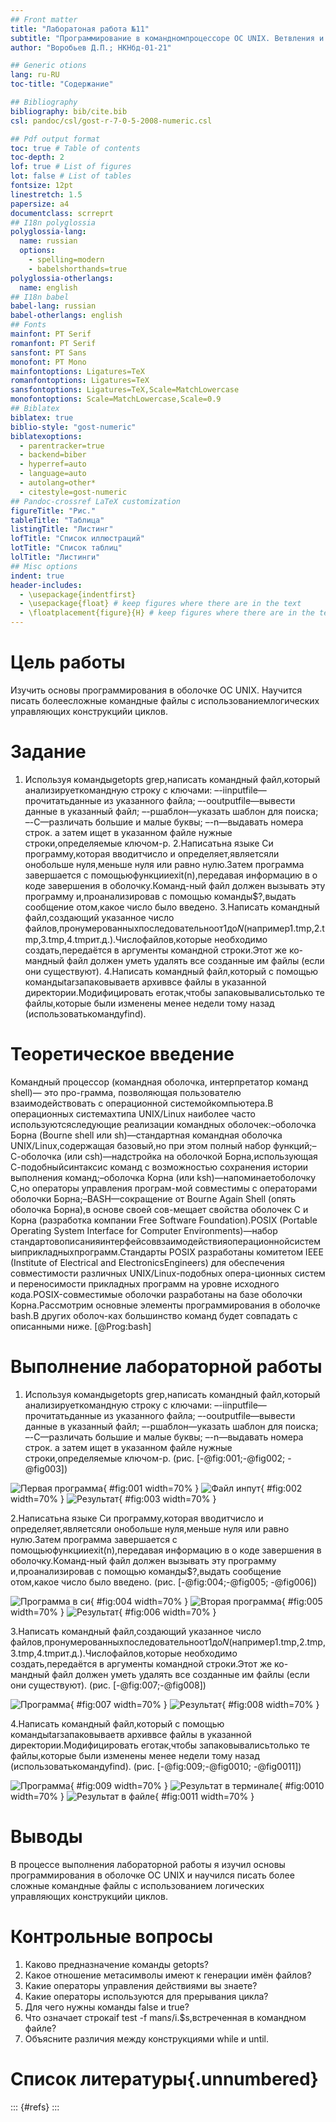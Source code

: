 ```yaml
---
## Front matter
title: "Лаборатоная работа №11"
subtitle: "Программирование в командномпроцессоре ОС UNIX. Ветвления и циклы"
author: "Воробьев Д.П.; НКНбд-01-21"

## Generic otions
lang: ru-RU
toc-title: "Содержание"

## Bibliography
bibliography: bib/cite.bib
csl: pandoc/csl/gost-r-7-0-5-2008-numeric.csl

## Pdf output format
toc: true # Table of contents
toc-depth: 2
lof: true # List of figures
lot: false # List of tables
fontsize: 12pt
linestretch: 1.5
papersize: a4
documentclass: scrreprt
## I18n polyglossia
polyglossia-lang:
  name: russian
  options:
	- spelling=modern
	- babelshorthands=true
polyglossia-otherlangs:
  name: english
## I18n babel
babel-lang: russian
babel-otherlangs: english
## Fonts
mainfont: PT Serif
romanfont: PT Serif
sansfont: PT Sans
monofont: PT Mono
mainfontoptions: Ligatures=TeX
romanfontoptions: Ligatures=TeX
sansfontoptions: Ligatures=TeX,Scale=MatchLowercase
monofontoptions: Scale=MatchLowercase,Scale=0.9
## Biblatex
biblatex: true
biblio-style: "gost-numeric"
biblatexoptions:
  - parentracker=true
  - backend=biber
  - hyperref=auto
  - language=auto
  - autolang=other*
  - citestyle=gost-numeric
## Pandoc-crossref LaTeX customization
figureTitle: "Рис."
tableTitle: "Таблица"
listingTitle: "Листинг"
lofTitle: "Список иллюстраций"
lotTitle: "Список таблиц"
lolTitle: "Листинги"
## Misc options
indent: true
header-includes:
  - \usepackage{indentfirst}
  - \usepackage{float} # keep figures where there are in the text
  - \floatplacement{figure}{H} # keep figures where there are in the text
---
```


# Цель работы

Изучить основы программирования в оболочке ОС UNIX. Научится писать болеесложные командные файлы с использованиемлогических управляющих конструкцийи циклов.

# Задание

1. Используя командыgetopts grep,написать командный файл,который анализируеткомандную строку с ключами:
 –-iinputfile—прочитатьданные из указанного файла;
 –-ooutputfile—вывести данные в указанный файл;
 –-pшаблон—указать шаблон для поиска;
 –-C—различать большие и малые буквы;
 –-n—выдавать номера строк.
 а затем ищет в указанном файле нужные строки,определяемые ключом-p.
 2.Написатьна языке Си программу,которая вводитчисло и определяет,являетсяли онобольше нуля,меньше нуля или равно нулю.Затем программа завершается с помощьюфункцииexit(n),передавая информацию в о коде завершения в оболочку.Команд-ный файл должен вызывать эту программу и,проанализировав с помощью команды$?,выдать сообщение отом,какое число было введено.
 3.Написать командный файл,создающий указанное число файлов,пронумерованныхпоследовательноот1до𝑁(например1.tmp,2.tmp,3.tmp,4.tmpит.д.).Числофайлов,которые необходимо создать,передаётся в аргументы командной строки.Этот же ко-мандный файл должен уметь удалять все созданные им файлы (если они существуют).
 4.Написать командный файл,который с помощью командыtarзапаковываетв архиввсе файлы в указанной директории.Модифицировать еготак,чтобы запаковывалисьтолько те файлы,которые были изменены менее недели тому назад (использоватькомандуfind).

# Теоретическое введение
Командный процессор (командная оболочка, интерпретатор команд shell)— это про-грамма, позволяющая пользователю взаимодействовать с операционной системойкомпьютера.В операционных системахтипа UNIX/Linux наиболее часто используютсяследующие реализации командных оболочек:–оболочка Борна (Bourne shell или sh)—стандартная командная оболочка UNIX/Linux,содержащая базовый,но при этом полный набор функций;–С-оболочка (или csh)—надстройка на оболочкой Борна,использующая С-подобныйсинтаксис команд с возможностью сохранения истории выполнения команд;–оболочка Корна (или ksh)—напоминаетоболочку С,но операторы управления програм-мой совместимы с операторами оболочки Борна;–BASH—сокращение от Bourne Again Shell (опять оболочка Борна),в основе своей сов-мещает свойства оболочек С и Корна (разработка компании Free Software Foundation).POSIX (Portable Operating System Interface for Computer Environments)—набор стандартовописанияинтерфейсоввзаимодействияоперационнойсистемыиприкладныхпрограмм.Стандарты POSIX разработаны комитетом IEEE (Institute of Electrical and ElectronicsEngineers) для обеспечения совместимости различных UNIX/Linux-подобных опера-ционных систем и переносимости прикладных программ на уровне исходного кода.POSIX-совместимые оболочки разработаны на базе оболочки Корна.Рассмотрим основные элементы программирования в оболочке bash.В других оболоч-ках большинство команд будет совпадать с описанными ниже. [@Prog:bash]
# Выполнение лабораторной работы

1. Используя командыgetopts grep,написать командный файл,который анализируеткомандную строку с ключами:
 –-iinputfile—прочитатьданные из указанного файла;
 –-ooutputfile—вывести данные в указанный файл;
 –-pшаблон—указать шаблон для поиска;
 –-C—различать большие и малые буквы;
 –-n—выдавать номера строк.
 а затем ищет в указанном файле нужные строки,определяемые ключом-p. (рис. [-@fig:001;-@fig002; -@fig003])
 
 ![Первая программа](image/1.png){ #fig:001 width=70% }
 ![Файл инпут](image/2.png){ #fig:002 width=70% }
 ![Результат](image/3.png){ #fig:003 width=70% }
 
 2.Написатьна языке Си программу,которая вводитчисло и определяет,являетсяли онобольше нуля,меньше нуля или равно нулю.Затем программа завершается с помощьюфункцииexit(n),передавая информацию в о коде завершения в оболочку.Команд-ный файл должен вызывать эту программу и,проанализировав с помощью команды$?,выдать сообщение отом,какое число было введено. (рис. [-@fig:004;-@fig005; -@fig006])
 
 ![Программа в си](image/4.png){ #fig:004 width=70% }
 ![Вторая программа](image/5.png){ #fig:005 width=70% }
 ![Результат](image/6.png){ #fig:006 width=70% }
 
 3.Написать командный файл,создающий указанное число файлов,пронумерованныхпоследовательноот1до𝑁(например1.tmp,2.tmp,3.tmp,4.tmpит.д.).Числофайлов,которые необходимо создать,передаётся в аргументы командной строки.Этот же ко-мандный файл должен уметь удалять все созданные им файлы (если они существуют). (рис. [-@fig:007;-@fig008])
 
 ![Программа](image/7.png){ #fig:007 width=70% }
 ![Результат](image/8.png){ #fig:008 width=70% }
 
 4.Написать командный файл,который с помощью командыtarзапаковываетв архиввсе файлы в указанной директории.Модифицировать еготак,чтобы запаковывалисьтолько те файлы,которые были изменены менее недели тому назад (использоватькомандуfind). (рис. [-@fig:009;-@fig0010; -@fig0011])
 
 ![Программа](image/9.png){ #fig:009 width=70% }
 ![Результат в терминале](image/10.png){ #fig:0010 width=70% }
 ![Результат в файле](image/11.png){ #fig:0011 width=70% }
 

# Выводы

В процессе выполнения лабораторной работы я изучил основы программирования в оболочке ОС UNIX и научился писать более сложные командные файлы с использованием логических управляющих конструкцийи циклов.

# Контрольные вопросы

1. Каково предназначение команды getopts?
2. Какое отношение метасимволы имеют к генерации имён файлов?
3. Какие операторы управления действиями вы знаете?
4. Какие операторы используются для прерывания цикла?
5. Для чего нужны команды false и true?
6. Что означает строкаif test -f man$s/$i.$s,встреченная в командном файле?
7. Объясните различия между конструкциями while и until.
 

# Список литературы{.unnumbered}

::: {#refs}
:::
